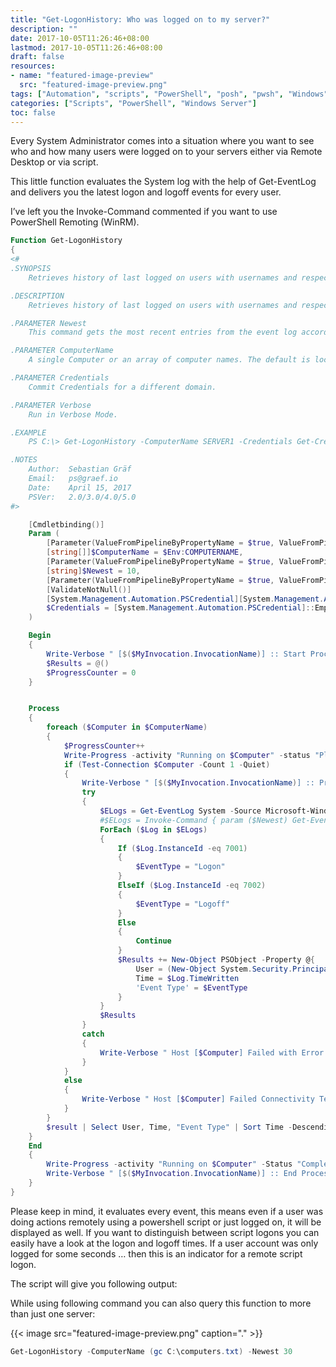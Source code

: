```yaml
---
title: "Get-LogonHistory: Who was logged on to my server?"
description: ""
date: 2017-10-05T11:26:46+08:00
lastmod: 2017-10-05T11:26:46+08:00
draft: false
resources:
- name: "featured-image-preview"
  src: "featured-image-preview.png"
tags: ["Automation", "scripts", "PowerShell", "posh", "pwsh", "Windows"]
categories: ["Scripts", "PowerShell", "Windows Server"]
toc: false
---
```


Every System Administrator comes into a situation where you want to see who and how many users were logged on to your servers either via Remote Desktop or via script.

<!--more-->

This little function evaluates the System log with the help of Get-EventLog and delivers you the latest logon and logoff events for every user.

I’ve left you the Invoke-Command commented if you want to use PowerShell Remoting (WinRM).

```powershell
Function Get-LogonHistory
{
<#
.SYNOPSIS
    Retrieves history of last logged on users with usernames and respective logoff/logon times.

.DESCRIPTION
    Retrieves history of last logged on users with usernames and respective logoff/logon times.

.PARAMETER Newest
    This command gets the most recent entries from the event log according to its value.

.PARAMETER ComputerName
    A single Computer or an array of computer names. The default is localhost ($env:COMPUTERNAME).

.PARAMETER Credentials
    Commit Credentials for a different domain.

.PARAMETER Verbose
    Run in Verbose Mode.

.EXAMPLE
    PS C:\> Get-LogonHistory -ComputerName SERVER1 -Credentials Get-Credential -Newst

.NOTES
    Author:  Sebastian Gräf
    Email:   ps@graef.io
    Date:    April 15, 2017
    PSVer:   2.0/3.0/4.0/5.0
#>

    [Cmdletbinding()]
    Param (
        [Parameter(ValueFromPipelineByPropertyName = $true, ValueFromPipeline = $true)]
        [string[]]$ComputerName = $Env:COMPUTERNAME,
        [Parameter(ValueFromPipelineByPropertyName = $true, ValueFromPipeline = $true)]
        [string]$Newest = 10,
        [Parameter(ValueFromPipelineByPropertyName = $true, ValueFromPipeline = $true)]
        [ValidateNotNull()]
        [System.Management.Automation.PSCredential][System.Management.Automation.Credential()]
        $Credentials = [System.Management.Automation.PSCredential]::Empty
    )

    Begin
    {
        Write-Verbose " [$($MyInvocation.InvocationName)] :: Start Process"
        $Results = @()
        $ProgressCounter = 0
    }


    Process
    {
        foreach ($Computer in $ComputerName)
        {
            $ProgressCounter++
            Write-Progress -activity "Running on $Computer" -status "Please wait ..." -PercentComplete (($ProgressCounter / $ComputerName.length) * 100)
            if (Test-Connection $Computer -Count 1 -Quiet)
            {
                Write-Verbose " [$($MyInvocation.InvocationName)] :: Processing $Computer"
                try
                {
                    $ELogs = Get-EventLog System -Source Microsoft-Windows-WinLogon -ComputerName $Computer -Newest $Newest
                    #$ELogs = Invoke-Command { param ($Newest) Get-EventLog System -Source Microsoft-Windows-WinLogon -Newest $Newest } -ArgumentList $Newest -ComputerName $Computer
                    ForEach ($Log in $ELogs)
                    {
                        If ($Log.InstanceId -eq 7001)
                        {
                            $EventType = "Logon"
                        }
                        ElseIf ($Log.InstanceId -eq 7002)
                        {
                            $EventType = "Logoff"
                        }
                        Else
                        {
                            Continue
                        }
                        $Results += New-Object PSObject -Property @{
                            User = (New-Object System.Security.Principal.SecurityIdentifier $Log.ReplacementStrings[1]).Translate([System.Security.Principal.NTAccount])
                            Time = $Log.TimeWritten
                            'Event Type' = $EventType
                        }
                    }
                    $Results
                }
                catch
                {
                    Write-Verbose " Host [$Computer] Failed with Error: $($Error[0])"
                }
            }
            else
            {
                Write-Verbose " Host [$Computer] Failed Connectivity Test"
            }
        }
        $result | Select User, Time, "Event Type" | Sort Time -Descending
    }
    End
    {
        Write-Progress -activity "Running on $Computer" -Status "Completed." -Completed
        Write-Verbose " [$($MyInvocation.InvocationName)] :: End Process"
    }
}
```

Please keep in mind, it evaluates every event, this means even if a user was doing actions remotely using a powershell script or just logged on, it will be displayed as well. If you want to distinguish between script logons you can easily have a look at the logon and logoff times. If a user account was only logged for some seconds … then this is an indicator for a remote script logon.

The script will give you following output:

While using following command you can also query this function to more than just one server:

{{< image src="featured-image-preview.png" caption="." >}}

```powershell
Get-LogonHistory -ComputerName (gc C:\computers.txt) -Newest 30
```


